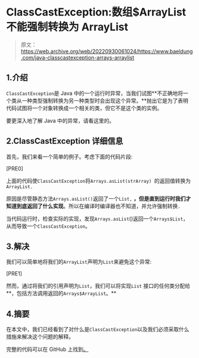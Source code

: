 # ClassCastException:数组$ArrayList 不能强制转换为 ArrayList

> 原文：<https://web.archive.org/web/20220930061024/https://www.baeldung.com/java-classcastexception-arrays-arraylist>

## 1.介绍

`ClassCastException`是 Java 中的一个运行时异常，当我们试图**不正确地将一个类从一种类型强制转换为另一种类型时会出现这个异常。**抛出它是为了表明代码试图将一个对象转换成一个相关的类，但它不是这个类的实例。

要更深入地了解 Java 中的异常，请看这里的。

## 2.ClassCastException 详细信息

首先，我们来看一个简单的例子。考虑下面的代码片段:

[PRE0]

上面的代码使`ClassCastException`将`Arrays.asList(strArray) `的返回值转换为`ArrayList.`

原因是尽管静态方法`Arrays.asList()`返回了一个`List,` **，但是直到运行时我们才知道到底返回了什么实现**。所以在编译时编译器也不知道，并允许强制转换`.`

当代码运行时，检查实际的实现，发现`Arrays.asList`()返回一个`Arrays$List`，从而导致一个`ClassCastException`。

## 3.解决

我们可以简单地将我们的`ArrayList`声明为`List`来避免这个异常:

[PRE1]

然而，通过将我们的引用声明为`List`，我们可以将实现`List` 接口的任何类分配给**，包括方法调用返回的`Arrays$ArrayList`。**

## 4.摘要

在本文中，我们已经看到了对什么是`ClassCastException`以及我们必须采取什么措施来解决这个问题的解释。

完整的代码可以在 GitHub 上找到[。](https://web.archive.org/web/20220904175400/https://github.com/eugenp/tutorials/tree/master/core-java-modules/core-java-collections-array-list)